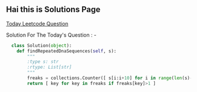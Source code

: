 
## Hai this is Solutions Page 

[Today Leetcode Question](https://leetcode.com/explore/challenge/card/october-leetcoding-challenge/561/week-3-october-15th-october-21st/3498/)

Solution For The Today's Question : -

```python
  class Solution(object):
    def findRepeatedDnaSequences(self, s):
        """
        :type s: str
        :rtype: List[str]
        """
        freaks = collections.Counter([ s[i:i+10] for i in range(len(s)-9)])
        return [ key for key in freaks if freaks[key]>1 ]
```
